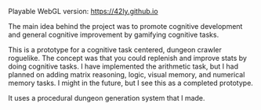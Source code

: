 Playable WebGL version: https://42ly.github.io

The main idea behind the project was to promote cognitive development and general cognitive improvement by gamifying cognitive tasks.

This is a prototype for a cognitive task centered, dungeon crawler roguelike. The concept was that you could replenish and improve stats by doing cognitive tasks. I have implemented the arithmetic task, but I had planned on adding matrix reasoning, logic, visual memory, and numerical memory tasks. I might in the future, but I see this as a completed prototype.

It uses a procedural dungeon generation system that I made.
